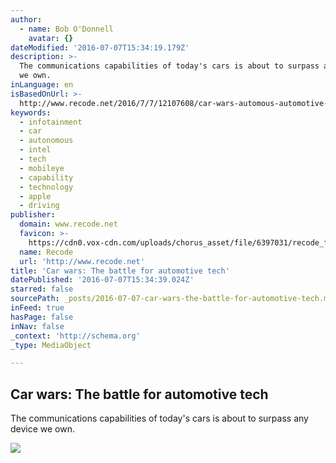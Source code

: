 ```yaml
---
author:
  - name: Bob O'Donnell
    avatar: {}
dateModified: '2016-07-07T15:34:19.179Z'
description: >-
  The communications capabilities of today's cars is about to surpass any device
  we own.
inLanguage: en
isBasedOnUrl: >-
  http://www.recode.net/2016/7/7/12107608/car-wars-automous-automotive-tech-intel-mobileye
keywords:
  - infotainment
  - car
  - autonomous
  - intel
  - tech
  - mobileye
  - capability
  - technology
  - apple
  - driving
publisher:
  domain: www.recode.net
  favicon: >-
    https://cdn0.vox-cdn.com/uploads/chorus_asset/file/6397031/recode_favicon-64.0.png
  name: Recode
  url: 'http://www.recode.net'
title: 'Car wars: The battle for automotive tech'
datePublished: '2016-07-07T15:34:39.024Z'
starred: false
sourcePath: _posts/2016-07-07-car-wars-the-battle-for-automotive-tech.md
inFeed: true
hasPage: false
inNav: false
_context: 'http://schema.org'
_type: MediaObject

---
```

<article style=""><h1>Car wars: The battle for automotive tech</h1><p>The communications capabilities of today's cars is about to surpass any device we own.</p><img src="https://cdn1.vox-cdn.com/uploads/chorus_image/image/50040019/Brexit_Thomas_20Lohnes.0.jpg" /></article>